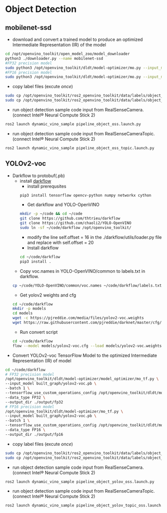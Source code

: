 # Object Detection
## mobilenet-ssd
* download and convert a trained model to produce an optimized Intermediate Representation (IR) of the model 
```bash
cd /opt/openvino_toolkit/open_model_zoo/model_downloader
python3 ./downloader.py --name mobilenet-ssd
#FP32 precision model
sudo python3 /opt/openvino_toolkit/dldt/model-optimizer/mo.py --input_model /opt/openvino_toolkit/open_model_zoo/model_downloader/object_detection/common/mobilenet-ssd/caffe/mobilenet-ssd.caffemodel --output_dir /opt/openvino_toolkit/open_model_zoo/model_downloader/object_detection/common/mobilenet-ssd/caffe/output/FP32 --mean_values [127.5,127.5,127.5] --scale_values [127.5]
#FP16 precision model
sudo python3 /opt/openvino_toolkit/dldt/model-optimizer/mo.py --input_model /opt/openvino_toolkit/open_model_zoo/model_downloader/object_detection/common/mobilenet-ssd/caffe/mobilenet-ssd.caffemodel --output_dir /opt/openvino_toolkit/open_model_zoo/model_downloader/object_detection/common/mobilenet-ssd/caffe/output/FP16 --data_type=FP16 --mean_values [127.5,127.5,127.5] --scale_values [127.5]
```
* copy label files (excute _once_)<br>
```bash
sudo cp /opt/openvino_toolkit/ros2_openvino_toolkit/data/labels/object_detection/mobilenet-ssd.labels /opt/openvino_toolkit/open_model_zoo/model_downloader/object_detection/common/mobilenet-ssd/caffe/output/FP32
sudo cp /opt/openvino_toolkit/ros2_openvino_toolkit/data/labels/object_detection/mobilenet-ssd.labels /opt/openvino_toolkit/open_model_zoo/model_downloader/object_detection/common/mobilenet-ssd/caffe/output/FP16
```
* run object detection sample code input from RealSenseCamera.(connect Intel® Neural Compute Stick 2)
```bash
ros2 launch dynamic_vino_sample pipeline_object_oss.launch.py
```
* run object detection sample code input from RealSenseCameraTopic.(connect Intel® Neural Compute Stick 2)
```bash
ros2 launch dynamic_vino_sample pipeline_object_oss_topic.launch.py
```
## YOLOv2-voc
* Darkflow to protobuf(.pb)
  - install [darkflow](https://github.com/thtrieu/darkflow)
    - install prerequsites
    ```bash
    pip3 install tensorflow opencv-python numpy networkx cython
    ```
    - Get darkflow and YOLO-OpenVINO
    ```bash
    mkdir -p ~/code && cd ~/code
    git clone https://github.com/thtrieu/darkflow
    git clone https://github.com/chaoli2/YOLO-OpenVINO
    sudo ln -sf ~/code/darkflow /opt/openvino_toolkit/
    ```
    - modify the line self.offset = 16 in the ./darkflow/utils/loader.py file and replace with self.offset = 20
    - Install darkflow
    ```bash
    cd ~/code/darkflow
    pip3 install .
    ```
  - Copy voc.names in YOLO-OpenVINO/common to labels.txt in darkflow.
  ```bash
  cp ~/code/YOLO-OpenVINO/common/voc.names ~/code/darkflow/labels.txt
  ```
  - Get yolov2 weights and cfg
  ```bash
  cd ~/code/darkflow
  mkdir -p models
  cd models
  wget -c https://pjreddie.com/media/files/yolov2-voc.weights
  wget https://raw.githubusercontent.com/pjreddie/darknet/master/cfg/yolov2-voc.cfg
  ```
  - Run convert script
  ```bash
  cd ~/code/darkflow
  flow --model models/yolov2-voc.cfg --load models/yolov2-voc.weights --savepb
  ```
* Convert YOLOv2-voc TensorFlow Model to the optimized Intermediate Representation (IR) of model
```bash
cd ~/code/darkflow
# FP32 precision model
/opt/openvino_toolkit/dldt/model-optimizer/model_optimizer/mo_tf.py \
--input_model built_graph/yolov2-voc.pb \
--batch 1 \
--tensorflow_use_custom_operations_config /opt/openvino_toolkit/dldt/model-optimizer/extensions/front/tf/yolo_v1_v2.json \
--data_type FP32 \
--output_dir ./output/fp32
# FP16 precision model
/opt/openvino_toolkit/dldt/model-optimizer/mo_tf.py \
--input_model built_graph/yolov2-voc.pb \
--batch 1 \
--tensorflow_use_custom_operations_config /opt/openvino_toolkit/dldt/model-optimizer/extensions/front/tf/yolo_v1_v2.json \
--data_type FP16 \
--output_dir ./output/fp16
```
* copy label files (excute _once_)<br>
```bash
sudo cp /opt/openvino_toolkit/ros2_openvino_toolkit/data/labels/object_detection/yolov2-voc.labels /opt/openvino_toolkit/darkflow/output/fp32
sudo cp /opt/openvino_toolkit/ros2_openvino_toolkit/data/labels/object_detection/yolov2-voc.labels /opt/openvino_toolkit/darkflow/output/fp16
```
* run object detection sample code input from RealSenseCamera.(connect Intel® Neural Compute Stick 2)
```bash
ros2 launch dynamic_vino_sample pipeline_object_yolov_oss.launch.py
```
* run object detection sample code input from RealSenseCameraTopic.(connect Intel® Neural Compute Stick 2)
```bash
ros2 launch dynamic_vino_sample pipeline_object_yolov_topic_oss.launch.py
```
